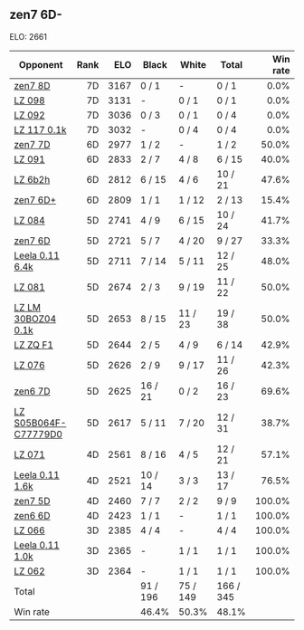 ## zen7 6D- ##

ELO: 2661

Opponent | Rank | ELO | Black | White | Total | Win rate
---------|-----:|----:|-------|-------|-------|-------:
[zen7 8D](zen7%208D.md) | 7D | 3167 | 0 / 1 | - | 0 / 1 | 0.0%
[LZ 098](LZ%20098.md) | 7D | 3131 | - | 0 / 1 | 0 / 1 | 0.0%
[LZ 092](LZ%20092.md) | 7D | 3036 | 0 / 3 | 0 / 1 | 0 / 4 | 0.0%
[LZ 117 0.1k](LZ%20117%200.1k.md) | 7D | 3032 | - | 0 / 4 | 0 / 4 | 0.0%
[zen7 7D](zen7%207D.md) | 6D | 2977 | 1 / 2 | - | 1 / 2 | 50.0%
[LZ 091](LZ%20091.md) | 6D | 2833 | 2 / 7 | 4 / 8 | 6 / 15 | 40.0%
[LZ 6b2h](LZ%206b2h.md) | 6D | 2812 | 6 / 15 | 4 / 6 | 10 / 21 | 47.6%
[zen7 6D+](zen7%206D+.md) | 6D | 2809 | 1 / 1 | 1 / 12 | 2 / 13 | 15.4%
[LZ 084](LZ%20084.md) | 5D | 2741 | 4 / 9 | 6 / 15 | 10 / 24 | 41.7%
[zen7 6D](zen7%206D.md) | 5D | 2721 | 5 / 7 | 4 / 20 | 9 / 27 | 33.3%
[Leela 0.11 6.4k](Leela%200.11%206.4k.md) | 5D | 2711 | 7 / 14 | 5 / 11 | 12 / 25 | 48.0%
[LZ 081](LZ%20081.md) | 5D | 2674 | 2 / 3 | 9 / 19 | 11 / 22 | 50.0%
[LZ LM 30BOZ04 0.1k](LZ%20LM%2030BOZ04%200.1k.md) | 5D | 2653 | 8 / 15 | 11 / 23 | 19 / 38 | 50.0%
[LZ ZQ F1](LZ%20ZQ%20F1.md) | 5D | 2644 | 2 / 5 | 4 / 9 | 6 / 14 | 42.9%
[LZ 076](LZ%20076.md) | 5D | 2626 | 2 / 9 | 9 / 17 | 11 / 26 | 42.3%
[zen6 7D](zen6%207D.md) | 5D | 2625 | 16 / 21 | 0 / 2 | 16 / 23 | 69.6%
[LZ S05B064F-C77779D0](LZ%20S05B064F-C77779D0.md) | 5D | 2617 | 5 / 11 | 7 / 20 | 12 / 31 | 38.7%
[LZ 071](LZ%20071.md) | 4D | 2561 | 8 / 16 | 4 / 5 | 12 / 21 | 57.1%
[Leela 0.11 1.6k](Leela%200.11%201.6k.md) | 4D | 2521 | 10 / 14 | 3 / 3 | 13 / 17 | 76.5%
[zen7 5D](zen7%205D.md) | 4D | 2460 | 7 / 7 | 2 / 2 | 9 / 9 | 100.0%
[zen6 6D](zen6%206D.md) | 4D | 2423 | 1 / 1 | - | 1 / 1 | 100.0%
[LZ 066](LZ%20066.md) | 3D | 2385 | 4 / 4 | - | 4 / 4 | 100.0%
[Leela 0.11 1.0k](Leela%200.11%201.0k.md) | 3D | 2365 | - | 1 / 1 | 1 / 1 | 100.0%
[LZ 062](LZ%20062.md) | 3D | 2364 | - | 1 / 1 | 1 / 1 | 100.0%
Total | | | 91 / 196 | 75 / 149 | 166 / 345 | 
Win rate| | | 46.4% | 50.3% | 48.1% | 
